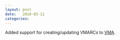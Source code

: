 ```yaml
---
layout: post
date:   2010-03-11
categories:
---
```

Added support for creating/updating VMARCs to <a href="zvm/vma">VMA</a>.
